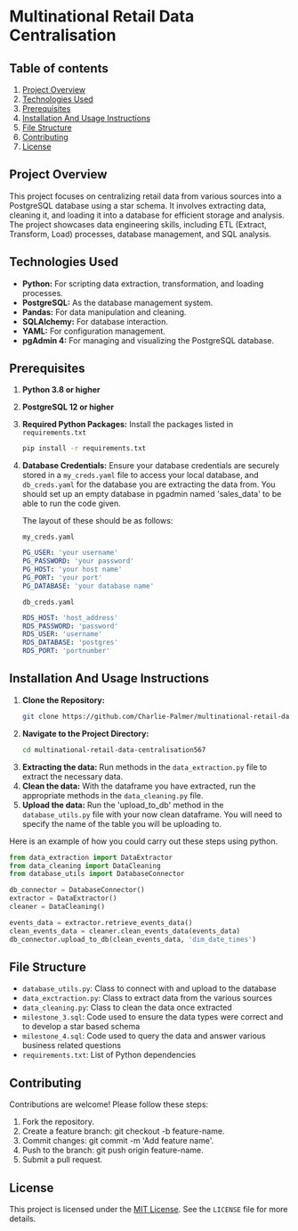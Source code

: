 
# Multinational Retail Data Centralisation

## Table of contents
1. [Project Overview](#ProjectOverview)
2. [Technologies Used](#TechnologiesUsed)
3. [Prerequisites](#Prerequisites)
4. [Installation And Usage Instructions](#InstallationAndUsageInstructions)
5. [File Structure](#FileStructure)
6. [Contributing](#Contributing)
7. [License](#License)

## Project Overview
This project focuses on centralizing retail data from various sources into a PostgreSQL database using a star schema. It involves extracting data, cleaning it, and loading it into a database for efficient storage and analysis. The project showcases data engineering skills, including ETL (Extract, Transform, Load) processes, database management, and SQL analysis.

## Technologies Used
- **Python:** For scripting data extraction, transformation, and loading processes.
- **PostgreSQL:** As the database management system.
- **Pandas:** For data manipulation and cleaning.
- **SQLAlchemy:** For database interaction.
- **YAML:** For configuration management.
- **pgAdmin 4:** For managing and visualizing the PostgreSQL database.

## Prerequisites
1. **Python 3.8 or higher**
2. **PostgreSQL 12 or higher**
3. **Required Python Packages:** Install the packages listed in `requirements.txt`
   ```bash
   pip install -r requirements.txt
   ```
4. **Database Credentials:** Ensure your database credentials are securely stored in a `my_creds.yaml` file to access your local database, and `db_creds.yaml` for the database you are extracting the data from. You should set up an empty database in pgadmin named 'sales_data' to be able to run the code given.

   The layout of these should be as follows:

   `my_creds.yaml`
   ```yaml
   PG_USER: 'your username'
   PG_PASSWORD: 'your password'
   PG_HOST: 'your host name'
   PG_PORT: 'your port'
   PG_DATABASE: 'your database name'
   ```

   `db_creds.yaml`
   ```yaml
   RDS_HOST: 'host_address'
   RDS_PASSWORD: 'password'
   RDS_USER: 'username'
   RDS_DATABASE: 'postgres'
   RDS_PORT: 'portnumber'
   ```

## Installation And Usage Instructions
1. **Clone the Repository:**
   ```bash
   git clone https://github.com/Charlie-Palmer/multinational-retail-data-centralisation567
   ```
2. **Navigate to the Project Directory:**
   ```bash
   cd multinational-retail-data-centralisation567
   ```
3. **Extracting the data:**
   Run methods in the `data_extraction.py` file to extract the necessary data.
4. **Clean the data:**
   With the dataframe you have extracted, run the appropriate methods in the `data_cleaning.py` file.
5. **Upload the data:**
   Run the 'upload_to_db' method in the `database_utils.py` file with your now clean dataframe. You will need to specify the name of the table you will be uploading to.

Here is an example of how you could carry out these steps using python.
   ```python
   from data_extraction import DataExtractor
   from data_cleaning import DataCleaning
   from database_utils import DatabaseConnector
   
   db_connector = DatabaseConnector()
   extractor = DataExtractor()
   cleaner = DataCleaning()

   events_data = extractor.retrieve_events_data()
   clean_events_data = cleaner.clean_events_data(events_data)
   db_connector.upload_to_db(clean_events_data, 'dim_date_times')
   ```

## File Structure
- `database_utils.py`: Class to connect with and upload to the database
- `data_exctraction.py`: Class to extract data from the various sources
- `data_cleaning.py`: Class to clean the data once extracted
- `milestone_3.sql`: Code used to ensure the data types were correct and to develop a star based schema
- `milestone_4.sql`: Code used to query the data and answer various business related questions
- `requirements.txt`: List of Python dependencies

## Contributing
Contributions are welcome! Please follow these steps:
1. Fork the repository.
2. Create a feature branch: git checkout -b feature-name.
3. Commit changes: git commit -m 'Add feature name'.
4. Push to the branch: git push origin feature-name.
5. Submit a pull request.

## License
This project is licensed under the [MIT License](./LICENSE). See the `LICENSE` file for more details.
